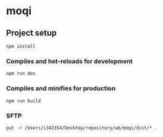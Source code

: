 # moqi

## Project setup
```
npm install
```

### Compiles and hot-reloads for development
```
npm run dev
```

### Compiles and minifies for production
```
npm run build
```

### SFTP
```
put -r /Users/i342354/Desktop/repository/wb/moqi/dist/* .
```
